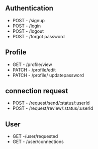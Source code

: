 
## Authentication
- POST - /signup
- POST - /login
- POST - /logout
- POST - /forgot password

## Profile
- GET - /profile/view
- PATCH - /profile/edit
- PATCH - /profile/ updatepassword

## connection request
- POST - /request/send/:status/:userId
- POST - /request/review/:status/:userId

## User

- GET -/user/requested
- GET - /user/connections